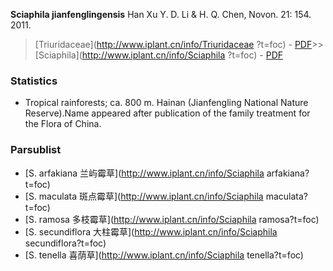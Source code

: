   **Sciaphila jianfenglingensis** Han Xu Y. D. Li & H. Q. Chen, Novon. 21: 154. 2011.

> [Triuridaceae](http://www.iplant.cn/info/Triuridaceae ?t=foc) - [PDF](http://iplant.cn/foc/pdf/Triuridaceae.pdf)>>[Sciaphila](http://www.iplant.cn/info/Sciaphila ?t=foc) - [PDF](http://www.iplant.cn/foc/pdf/Sciaphila.pdf)

### Statistics
* Tropical rainforests; ca. 800 m. Hainan (Jianfengling National Nature Reserve).Name appeared after publication of the family treatment for the Flora of China.

### Parsublist

* [S.  arfakiana  兰屿霉草](http://www.iplant.cn/info/Sciaphila arfakiana?t=foc)
* [S.  maculata  斑点霉草](http://www.iplant.cn/info/Sciaphila maculata?t=foc)
* [S.  ramosa  多枝霉草](http://www.iplant.cn/info/Sciaphila ramosa?t=foc)
* [S.  secundiflora  大柱霉草](http://www.iplant.cn/info/Sciaphila secundiflora?t=foc)
* [S.  tenella  喜荫草](http://www.iplant.cn/info/Sciaphila tenella?t=foc)
